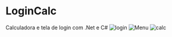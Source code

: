 # LoginCalc
 Calculadora e tela de login com .Net e C#
![login](https://user-images.githubusercontent.com/78267195/167126879-61620783-2b6b-4420-a464-c08924934396.jpg)
![Menu](https://user-images.githubusercontent.com/78267195/168666420-61a53adf-aa94-448c-8566-9fa28d7eae32.jpg)
![calc](https://user-images.githubusercontent.com/78267195/167127015-c2479da3-7743-444f-ab32-fc159ab5eeb6.jpg)
